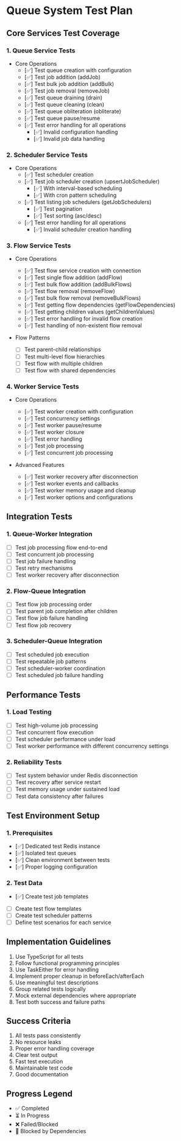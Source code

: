 # Queue System Test Plan

## Core Services Test Coverage

### 1. Queue Service Tests

- Core Operations
  - [✅] Test queue creation with configuration
  - [✅] Test job addition (addJob)
  - [✅] Test bulk job addition (addBulk)
  - [✅] Test job removal (removeJob)
  - [✅] Test queue draining (drain)
  - [✅] Test queue cleaning (clean)
  - [✅] Test queue obliteration (obliterate)
  - [✅] Test queue pause/resume
  - [✅] Test error handling for all operations
    - [✅] Invalid configuration handling
    - [✅] Invalid job data handling

### 2. Scheduler Service Tests

- Core Operations
  - [✅] Test scheduler creation
  - [✅] Test job scheduler creation (upsertJobScheduler)
    - [✅] With interval-based scheduling
    - [✅] With cron pattern scheduling
  - [✅] Test listing job schedulers (getJobSchedulers)
    - [✅] Test pagination
    - [✅] Test sorting (asc/desc)
  - [✅] Test error handling for all operations
    - [✅] Invalid scheduler creation handling

### 3. Flow Service Tests

- Core Operations

  - [✅] Test flow service creation with connection
  - [✅] Test single flow addition (addFlow)
  - [✅] Test bulk flow addition (addBulkFlows)
  - [✅] Test flow removal (removeFlow)
  - [✅] Test bulk flow removal (removeBulkFlows)
  - [✅] Test getting flow dependencies (getFlowDependencies)
  - [✅] Test getting children values (getChildrenValues)
  - [✅] Test error handling for invalid flow creation
  - [✅] Test handling of non-existent flow removal

- Flow Patterns
  - [ ] Test parent-child relationships
  - [ ] Test multi-level flow hierarchies
  - [ ] Test flow with multiple children
  - [ ] Test flow with shared dependencies

### 4. Worker Service Tests

- Core Operations

  - [✅] Test worker creation with configuration
  - [✅] Test concurrency settings
  - [✅] Test worker pause/resume
  - [✅] Test worker closure
  - [✅] Test error handling
  - [✅] Test job processing
  - [✅] Test concurrent job processing

- Advanced Features
  - [✅] Test worker recovery after disconnection
  - [✅] Test worker events and callbacks
  - [✅] Test worker memory usage and cleanup
  - [✅] Test worker options and configurations

## Integration Tests

### 1. Queue-Worker Integration

- [ ] Test job processing flow end-to-end
- [ ] Test concurrent job processing
- [ ] Test job failure handling
- [ ] Test retry mechanisms
- [ ] Test worker recovery after disconnection

### 2. Flow-Queue Integration

- [ ] Test flow job processing order
- [ ] Test parent job completion after children
- [ ] Test flow job failure handling
- [ ] Test flow job recovery

### 3. Scheduler-Queue Integration

- [ ] Test scheduled job execution
- [ ] Test repeatable job patterns
- [ ] Test scheduler-worker coordination
- [ ] Test scheduled job failure handling

## Performance Tests

### 1. Load Testing

- [ ] Test high-volume job processing
- [ ] Test concurrent flow execution
- [ ] Test scheduler performance under load
- [ ] Test worker performance with different concurrency settings

### 2. Reliability Tests

- [ ] Test system behavior under Redis disconnection
- [ ] Test recovery after service restart
- [ ] Test memory usage under sustained load
- [ ] Test data consistency after failures

## Test Environment Setup

### 1. Prerequisites

- [✅] Dedicated test Redis instance
- [✅] Isolated test queues
- [✅] Clean environment between tests
- [✅] Proper logging configuration

### 2. Test Data

- [✅] Create test job templates
- [ ] Create test flow templates
- [ ] Create test scheduler patterns
- [ ] Define test scenarios for each service

## Implementation Guidelines

1. Use TypeScript for all tests
2. Follow functional programming principles
3. Use TaskEither for error handling
4. Implement proper cleanup in beforeEach/afterEach
5. Use meaningful test descriptions
6. Group related tests logically
7. Mock external dependencies where appropriate
8. Test both success and failure paths

## Success Criteria

1. All tests pass consistently
2. No resource leaks
3. Proper error handling coverage
4. Clear test output
5. Fast test execution
6. Maintainable test code
7. Good documentation

## Progress Legend

- ✅ Completed
- ⏳ In Progress
- ❌ Failed/Blocked
- 🚫 Blocked by Dependencies
